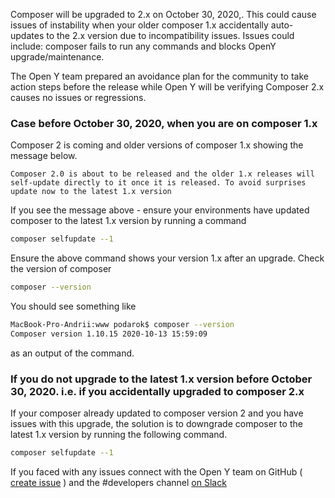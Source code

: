 Composer will be upgraded to 2.x on October 30, 2020,. This could cause issues of instability when your older composer 1.x accidentally auto-updates to the 2.x version due to incompatibility issues. Issues could include: composer fails to run any commands and blocks OpenY upgrade/maintenance.

The Open Y team prepared an avoidance plan for the community to take action steps before the release while Open Y will be verifying Composer 2.x causes no issues or regressions.


### Case before October 30, 2020, when you are on composer 1.x

Composer 2 is coming and older versions of composer 1.x showing the message below. 

```
Composer 2.0 is about to be released and the older 1.x releases will self-update directly to it once it is released. To avoid surprises update now to the latest 1.x version
```

If you see the message above - ensure your environments have updated composer to the latest 1.x version by running a command
```sh
composer selfupdate --1
```
Ensure the above command shows your version 1.x after an upgrade.
Check the version of composer
```sh
composer --version
```
You should see something like
```sh
MacBook-Pro-Andrii:www podarok$ composer --version
Composer version 1.10.15 2020-10-13 15:59:09
```
as an output of the command.

### If you do not upgrade to the latest 1.x version before October 30, 2020. i.e. if you accidentally upgraded to composer 2.x

If your composer already updated to composer version 2 and you have issues with this upgrade, the solution is to downgrade composer to the latest  1.x version by running the following command.
```sh
composer selfupdate --1
```

If you faced with any issues connect with the Open Y team on GitHub ( [create issue](https://github.com/ymcatwincities/openy/issues/new) ) and the #developers channel [on Slack](https://openy.org/contact) 